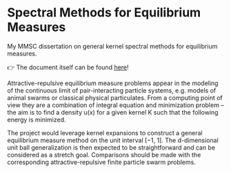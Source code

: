 # Spectral Methods for Equilibrium Measures
My MMSC dissertation on general kernel spectral methods for equilibrium measures.

👉 The document itself can be found [here](https://raw.githubusercontent.com/MrP01/Dissertation/master/thesis/thesis.pdf)!

Attractive-repulsive equilibrium measure problems appear in the modeling of the continuous limit of
pair-interacting particle systems, e.g. models of animal swarms or classical physical particulates.
From a computing point of view they are a combination of integral equation and minimization problem
– the aim is to find a density u(x) for a given kernel K such that the following energy is minimized.

The project would leverage kernel expansions to construct a general equilibrium measure method on
the unit interval [−1, 1]. The d-dimensional unit ball generalization is then expected to be straightforward
and can be considered as a stretch goal. Comparisons should be made with the corresponding
attractive-repulsive finite particle swarm problems.
